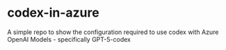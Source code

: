 # codex-in-azure
A simple repo to show the configuration required to use codex with Azure OpenAI Models - specifically GPT-5-codex

